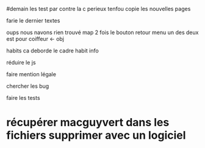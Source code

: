 #demain les test par contre la c perieux tenfou copie les nouvelles pages

farie le dernier textes 

oups nous navons rien trouvé map 2 fois le bouton retour menu un des deux est pour coiffeur <- obj

habits ca deborde le cadre habit info

réduire le js

faire mention légale 

chercher les bug

faire les tests























# récupérer macguyvert dans les fichiers supprimer avec un logiciel 








